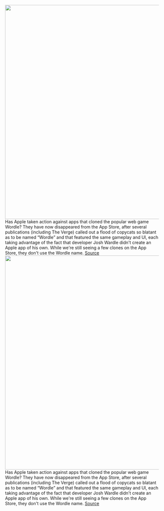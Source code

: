 <img src='https://cdn.vox-cdn.com/thumbor/q7YCnqeUcMqLnn6AK55RLi7PfWk=/0x0:2050x1367/1200x800/filters:focal(861x520:1189x848)/cdn.vox-cdn.com/uploads/chorus_image/image/70377149/VRG_ILLO_4536_001_7.0.jpg' width='700px' /><br/>
Has Apple taken action against apps that cloned the popular web game Wordle? They have now disappeared from the App Store, after several publications (including The Verge) called out a flood of copycats so blatant as to be named “Wordle” and that featured the same gameplay and UI, each taking advantage of the fact that developer Josh Wardle didn't create an Apple app of his own. While we're still seeing a few clones on the App Store, they don't use the Wordle name.
<a href='https://www.theverge.com/2022/1/11/22879295/wordle-clones-app-store-removal-online-backlash-copycats'> Source <a/><img src='https://cdn.vox-cdn.com/thumbor/q7YCnqeUcMqLnn6AK55RLi7PfWk=/0x0:2050x1367/1200x800/filters:focal(861x520:1189x848)/cdn.vox-cdn.com/uploads/chorus_image/image/70377149/VRG_ILLO_4536_001_7.0.jpg' width='700px' /><br/>
Has Apple taken action against apps that cloned the popular web game Wordle? They have now disappeared from the App Store, after several publications (including The Verge) called out a flood of copycats so blatant as to be named “Wordle” and that featured the same gameplay and UI, each taking advantage of the fact that developer Josh Wardle didn't create an Apple app of his own. While we're still seeing a few clones on the App Store, they don't use the Wordle name.
<a href='https://www.theverge.com/2022/1/11/22879295/wordle-clones-app-store-removal-online-backlash-copycats'> Source <a/>